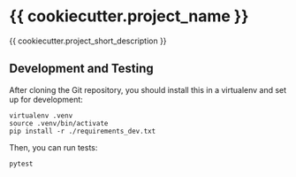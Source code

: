 # {{ cookiecutter.project_name }}
{{ cookiecutter.project_short_description }}


## Development and Testing
After cloning the Git repository, you should install this
in a virtualenv and set up for development:
```shell script
virtualenv .venv
source .venv/bin/activate
pip install -r ./requirements_dev.txt
```
Then, you can run tests:
```shell script
pytest
```
